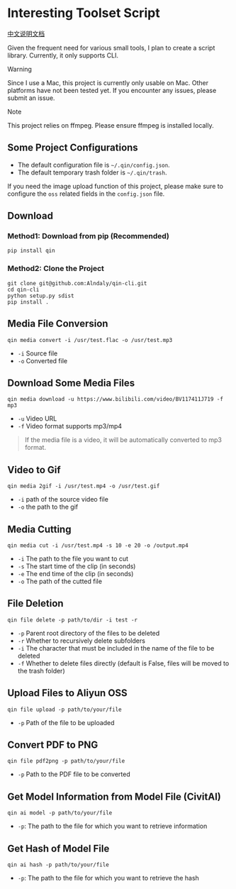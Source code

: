 # Interesting Toolset Script

[中文说明文档](./README/zh-CN.md)

Given the frequent need for various small tools, I plan to create a script library. Currently, it only supports CLI.

> [!warning]
> Since I use a Mac, this project is currently only usable on Mac. Other platforms have not been tested yet. If you encounter any issues, please submit an issue.

> [!note]
> This project relies on ffmpeg. Please ensure ffmpeg is installed locally.

## Some Project Configurations

- The default configuration file is `~/.qin/config.json`.
- The default temporary trash folder is `~/.qin/trash`.

If you need the image upload function of this project, please make sure to configure the `oss` related fields in the `config.json` file.

## Download

### Method1: Download from pip (Recommended)

```shell
pip install qin
```

### Method2: Clone the Project

```shell
git clone git@github.com:Alndaly/qin-cli.git
cd qin-cli
python setup.py sdist
pip install .
```

## Media File Conversion

```shell
qin media convert -i /usr/test.flac -o /usr/test.mp3
```

- `-i` Source file
- `-o` Converted file

## Download Some Media Files

```shell
qin media download -u https://www.bilibili.com/video/BV117411J719 -f mp3
```

- `-u` Video URL
- `-f` Video format supports mp3/mp4

> If the media file is a video, it will be automatically converted to mp3 format.

## Video to Gif

```shell
qin media 2gif -i /usr/test.mp4 -o /usr/test.gif
```

- `-i` path of the source video file
- `-o` the path to the gif

## Media Cutting

```shell
qin media cut -i /usr/test.mp4 -s 10 -e 20 -o /output.mp4
```

- `-i` The path to the file you want to cut 
- `-s` The start time of the clip (in seconds)
- `-e` The end time of the clip (in seconds)
- `-o` The path of the cutted file

## File Deletion

```shell
qin file delete -p path/to/dir -i test -r
```

- `-p` Parent root directory of the files to be deleted
- `-r` Whether to recursively delete subfolders
- `-i` The character that must be included in the name of the file to be deleted
- `-f` Whether to delete files directly (default is False, files will be moved to the trash folder)

## Upload Files to Aliyun OSS

```shell
qin file upload -p path/to/your/file
```

- `-p` Path of the file to be uploaded

## Convert PDF to PNG

```shell
qin file pdf2png -p path/to/your/file
```

- `-p` Path to the PDF file to be converted

## Get Model Information from Model File (CivitAI)

```shell
qin ai model -p path/to/your/file
```

- `-p`: The path to the file for which you want to retrieve information

## Get Hash of Model File

```shell
qin ai hash -p path/to/your/file
```

- `-p`: The path to the file for which you want to retrieve the hash